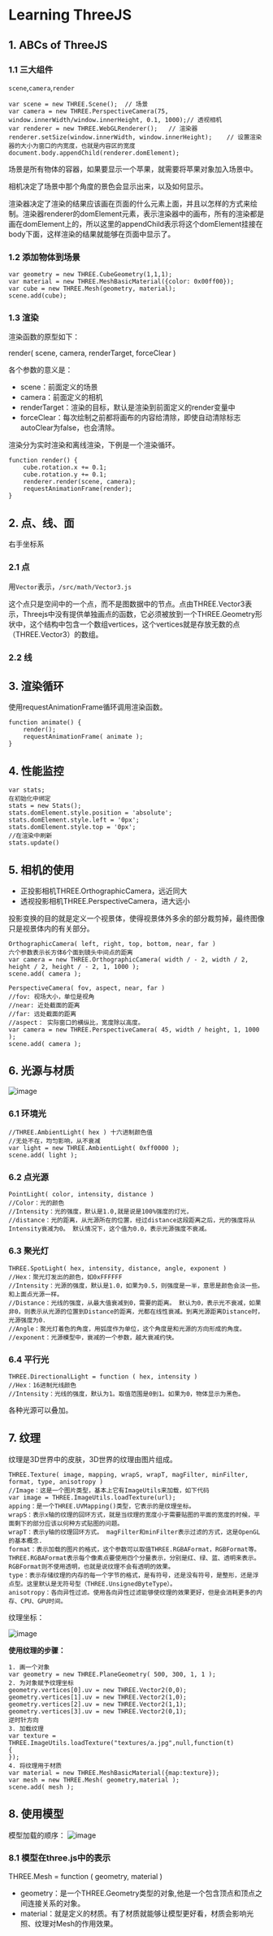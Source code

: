 # Learning ThreeJS 

## 1. ABCs of ThreeJS
### 1.1 三大组件
`scene`,`camera`,`render`

```
var scene = new THREE.Scene();  // 场景
var camera = new THREE.PerspectiveCamera(75, window.innerWidth/window.innerHeight, 0.1, 1000);// 透视相机
var renderer = new THREE.WebGLRenderer();   // 渲染器
renderer.setSize(window.innerWidth, window.innerHeight);    // 设置渲染器的大小为窗口的内宽度，也就是内容区的宽度
document.body.appendChild(renderer.domElement);
```
场景是所有物体的容器，如果要显示一个苹果，就需要将苹果对象加入场景中。

相机决定了场景中那个角度的景色会显示出来，以及如何显示。

渲染器决定了渲染的结果应该画在页面的什么元素上面，并且以怎样的方式来绘制。渲染器renderer的domElement元素，表示渲染器中的画布，所有的渲染都是画在domElement上的，所以这里的appendChild表示将这个domElement挂接在body下面，这样渲染的结果就能够在页面中显示了。

### 1.2 添加物体到场景
```
var geometry = new THREE.CubeGeometry(1,1,1); 
var material = new THREE.MeshBasicMaterial({color: 0x00ff00});
var cube = new THREE.Mesh(geometry, material); 
scene.add(cube);
```

### 1.3 渲染
渲染函数的原型如下：

render( scene, camera, renderTarget, forceClear )

各个参数的意义是：
- scene：前面定义的场景
- camera：前面定义的相机
- renderTarget：渲染的目标，默认是渲染到前面定义的render变量中
- forceClear：每次绘制之前都将画布的内容给清除，即使自动清除标志autoClear为false，也会清除。

渲染分为实时渲染和离线渲染，下例是一个渲染循环。
```
function render() {
	cube.rotation.x += 0.1;
	cube.rotation.y += 0.1;
	renderer.render(scene, camera);
	requestAnimationFrame(render);
}
```

## 2. 点、线、面
右手坐标系
### 2.1 点
用`Vector`表示，`/src/math/Vector3.js`

这个点只是空间中的一个点，而不是图数据中的节点。点由THREE.Vector3表示，Threejs中没有提供单独画点的函数，它必须被放到一个THREE.Geometry形状中，这个结构中包含一个数组vertices，这个vertices就是存放无数的点（THREE.Vector3）的数组。
### 2.2 线


## 3. 渲染循环
使用requestAnimationFrame循环调用渲染函数。
```
function animate() {
	render();
	requestAnimationFrame( animate );
}
```

## 4. 性能监控
```
var stats;
在初始化中绑定
stats = new Stats();
stats.domElement.style.position = 'absolute';
stats.domElement.style.left = '0px';
stats.domElement.style.top = '0px';
//在渲染中刷新
stats.update()
```

## 5. 相机的使用
- 正投影相机THREE.OrthographicCamera，远近同大
- 透视投影相机THREE.PerspectiveCamera，进大远小

投影变换的目的就是定义一个视景体，使得视景体外多余的部分裁剪掉，最终图像只是视景体内的有关部分。
```
OrthographicCamera( left, right, top, bottom, near, far )
六个参数表示长方体6个面到镜头中间点的距离
var camera = new THREE.OrthographicCamera( width / - 2, width / 2, height / 2, height / - 2, 1, 1000 );
scene.add( camera );
```
```
PerspectiveCamera( fov, aspect, near, far )
//fov: 视场大小，单位是视角
//near: 近处截面的距离
//far: 远处截面的距离
//aspect： 实际窗口的横纵比，宽度除以高度。
var camera = new THREE.PerspectiveCamera( 45, width / height, 1, 1000 );
scene.add( camera );
```

## 6. 光源与材质
![image](https://github.com/Airzihao/MDPicturePool/raw/master/201907/7.png)

### 6.1 环境光
```
//THREE.AmbientLight( hex ) 十六进制颜色值
//无处不在，均匀影响，从不衰减
var light = new THREE.AmbientLight( 0xff0000 );
scene.add( light );
```
### 6.2 点光源
```
PointLight( color, intensity, distance )
//Color：光的颜色
//Intensity：光的强度，默认是1.0,就是说是100%强度的灯光，
//distance：光的距离，从光源所在的位置，经过distance这段距离之后，光的强度将从Intensity衰减为0。 默认情况下，这个值为0.0，表示光源强度不衰减。
```
### 6.3 聚光灯
```
THREE.SpotLight( hex, intensity, distance, angle, exponent )
//Hex：聚光灯发出的颜色，如0xFFFFFF
//Intensity：光源的强度，默认是1.0，如果为0.5，则强度是一半，意思是颜色会淡一些。和上面点光源一样。
//Distance：光线的强度，从最大值衰减到0，需要的距离。 默认为0，表示光不衰减，如果非0，则表示从光源的位置到Distance的距离，光都在线性衰减。到离光源距离Distance时，光源强度为0.
//Angle：聚光灯着色的角度，用弧度作为单位，这个角度是和光源的方向形成的角度。
//exponent：光源模型中，衰减的一个参数，越大衰减约快。
```
### 6.4 平行光
```
THREE.DirectionalLight = function ( hex, intensity )
//Hex：16进制光线颜色
//Intensity：光线的强度，默认为1。取值范围是0到1。如果为0，物体显示为黑色。
```

各种光源可以叠加。

## 7. 纹理
纹理是3D世界中的皮肤，3D世界的纹理由图片组成。
```
THREE.Texture( image, mapping, wrapS, wrapT, magFilter, minFilter, format, type, anisotropy )
//Image：这是一个图片类型，基本上它有ImageUtils来加载，如下代码
var image = THREE.ImageUtils.loadTexture(url); 
apping：是一个THREE.UVMapping()类型，它表示的是纹理坐标。
wrapS：表示x轴的纹理的回环方式，就是当纹理的宽度小于需要贴图的平面的宽度的时候，平面剩下的部分应该以何种方式贴图的问题。
wrapT：表示y轴的纹理回环方式。 magFilter和minFilter表示过滤的方式，这是OpenGL的基本概念.
format：表示加载的图片的格式，这个参数可以取值THREE.RGBAFormat，RGBFormat等。THREE.RGBAFormat表示每个像素点要使用四个分量表示，分别是红、绿、蓝、透明来表示。RGBFormat则不使用透明，也就是说纹理不会有透明的效果。
type：表示存储纹理的内存的每一个字节的格式，是有符号，还是没有符号，是整形，还是浮点型。这里默认是无符号型（THREE.UnsignedByteType）。
anisotropy：各向异性过滤。使用各向异性过滤能够使纹理的效果更好，但是会消耗更多的内存、CPU、GPU时间。
```
纹理坐标：

![image](https://github.com/Airzihao/MDPicturePool/raw/master/201907/8.png)

**使用纹理的步骤：**
```
1. 画一个对象
var geometry = new THREE.PlaneGeometry( 500, 300, 1, 1 );
2. 为对象赋予纹理坐标
geometry.vertices[0].uv = new THREE.Vector2(0,0);
geometry.vertices[1].uv = new THREE.Vector2(1,0);
geometry.vertices[2].uv = new THREE.Vector2(1,1);
geometry.vertices[3].uv = new THREE.Vector2(0,1);
逆时针方向
3. 加载纹理
var texture = THREE.ImageUtils.loadTexture("textures/a.jpg",null,function(t)
{
});
4. 将纹理用于材质
var material = new THREE.MeshBasicMaterial({map:texture});
var mesh = new THREE.Mesh( geometry,material );
scene.add( mesh );
```

## 8. 使用模型

模型加载的顺序：
![image](https://github.com/Airzihao/MDPicturePool/raw/master/201907/9.png)

### 8.1 模型在three.js中的表示
THREE.Mesh = function ( geometry, material )

- geometry：是一个THREE.Geometry类型的对象,他是一个包含顶点和顶点之间连接关系的对象。
- material：就是定义的材质。有了材质就能够让模型更好看，材质会影响光照、纹理对Mesh的作用效果。

